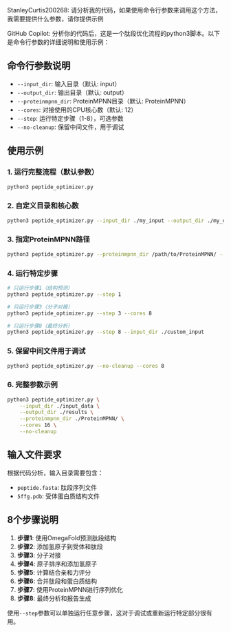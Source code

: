 StanleyCurtis200268: 请分析我的代码，如果使用命令行参数来调用这个方法，我需要提供什么参数，请你提供示例

GitHub Copilot: 分析你的代码后，这是一个肽段优化流程的python3脚本。以下是命令行参数的详细说明和使用示例：

## 命令行参数说明

- `--input_dir`: 输入目录（默认: input）
- `--output_dir`: 输出目录（默认: output）
- `--proteinmpnn_dir`: ProteinMPNN目录（默认: ProteinMPNN）
- `--cores`: 对接使用的CPU核心数（默认: 12）
- `--step`: 运行特定步骤（1-8），可选参数
- `--no-cleanup`: 保留中间文件，用于调试

## 使用示例

### 1. 运行完整流程（默认参数）
```bash
python3 peptide_optimizer.py
```

### 2. 自定义目录和核心数
```bash
python3 peptide_optimizer.py --input_dir ./my_input --output_dir ./my_output --cores 8
```

### 3. 指定ProteinMPNN路径
```bash
python3 peptide_optimizer.py --proteinmpnn_dir /path/to/ProteinMPNN/ --cores 16
```

### 4. 运行特定步骤
```bash
# 只运行步骤1（结构预测）
python3 peptide_optimizer.py --step 1

# 只运行步骤3（分子对接）
python3 peptide_optimizer.py --step 3 --cores 8

# 只运行步骤8（最终分析）
python3 peptide_optimizer.py --step 8 --input_dir ./custom_input
```

### 5. 保留中间文件用于调试
```bash
python3 peptide_optimizer.py --no-cleanup --cores 8
```

### 6. 完整参数示例
```bash
python3 peptide_optimizer.py \
    --input_dir ./input_data \
    --output_dir ./results \
    --proteinmpnn_dir ./ProteinMPNN/ \
    --cores 16 \
    --no-cleanup
```

## 输入文件要求

根据代码分析，输入目录需要包含：
- `peptide.fasta`: 肽段序列文件
- `5ffg.pdb`: 受体蛋白质结构文件

## 8个步骤说明

1. **步骤1**: 使用OmegaFold预测肽段结构
2. **步骤2**: 添加氢原子到受体和肽段
3. **步骤3**: 分子对接
4. **步骤4**: 原子排序和添加氢原子
5. **步骤5**: 计算结合亲和力评分
6. **步骤6**: 合并肽段和蛋白质结构
7. **步骤7**: 使用ProteinMPNN进行序列优化
8. **步骤8**: 最终分析和报告生成

使用`--step`参数可以单独运行任意步骤，这对于调试或重新运行特定部分很有用。